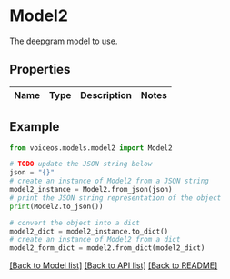 # Model2

The deepgram model to use.

## Properties

Name | Type | Description | Notes
------------ | ------------- | ------------- | -------------

## Example

```python
from voiceos.models.model2 import Model2

# TODO update the JSON string below
json = "{}"
# create an instance of Model2 from a JSON string
model2_instance = Model2.from_json(json)
# print the JSON string representation of the object
print(Model2.to_json())

# convert the object into a dict
model2_dict = model2_instance.to_dict()
# create an instance of Model2 from a dict
model2_form_dict = model2.from_dict(model2_dict)
```
[[Back to Model list]](../README.md#documentation-for-models) [[Back to API list]](../README.md#documentation-for-api-endpoints) [[Back to README]](../README.md)


